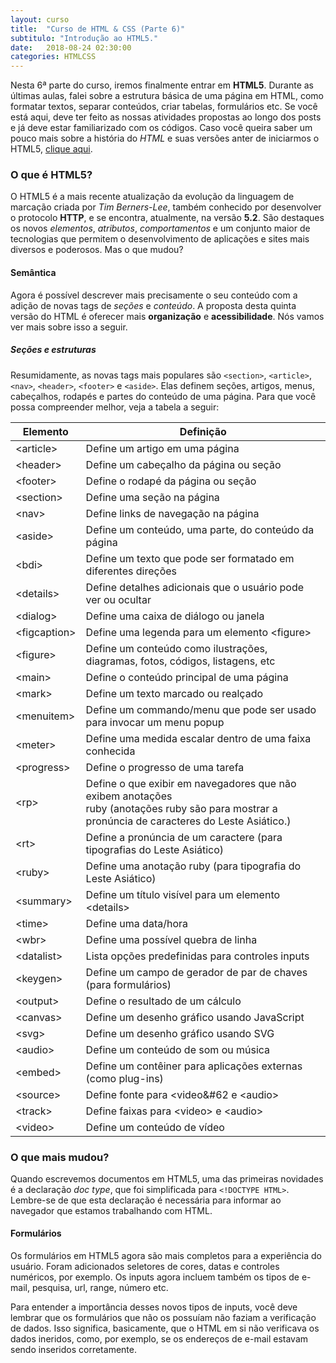 ```yaml
---
layout: curso
title:  "Curso de HTML & CSS (Parte 6)"
subtitulo: "Introdução ao HTML5."
date:   2018-08-24 02:30:00
categories: HTMLCSS
---
```


Nesta 6ª parte do curso, iremos finalmente entrar em **HTML5**. Durante as últimas aulas, falei sobre a estrutura básica de uma página em HTML, como formatar textos, separar conteúdos, criar tabelas, formulários etc. Se você está aqui, deve ter feito as nossas atividades propostas ao longo dos posts e já deve estar familiarizado com os códigos. Caso você queira saber um pouco mais sobre a história do *HTML* e suas versões anter de iniciarmos o HTML5, [clique aqui](https://pt.wikipedia.org/wiki/HTML#Hist%C3%B3ria).

### O que é HTML5?

O HTML5 é a mais recente atualização da evolução da linguagem de marcação criada por *Tim Berners-Lee*, também conhecido por desenvolver o protocolo **HTTP**, e se encontra, atualmente, na versão **5.2**. São destaques os novos *elementos*, *atributos*, *comportamentos* e um conjunto maior de tecnologias que permitem o desenvolvimento de aplicações e sites mais diversos e poderosos. Mas o que mudou?

#### Semântica

Agora é possível descrever mais precisamente o seu conteúdo com a adição de novas tags de *seções* e *conteúdo*. A proposta desta quinta versão do HTML é oferecer mais **organização** e **acessibilidade**. Nós vamos ver mais sobre isso a seguir.

##### Seções e estruturas

Resumidamente, as novas tags mais populares são ```<section>```, ```<article>```, ```<nav>```, ```<header>```, ```<footer>``` e ```<aside>```. Elas definem seções, artigos, menus, cabeçalhos, rodapés e partes do conteúdo de uma página. Para que você possa compreender melhor, veja a tabela a seguir:

Elemento              |    Definição
----------------------|-----------------------------------------
&#60;article&#62;	    | Define um artigo em uma página
&#60;header&#62;	    | Define um cabeçalho da página ou seção
&#60;footer&#62;		  | Define o rodapé da página ou seção
&#60;section&#62;		  | Define uma seção na página
&#60;nav&#62;	        | Define links de navegação na página
&#60;aside&#62;		    | Define um conteúdo, uma parte, do conteúdo da página
&#60;bdi&#62;	        | Define um texto que pode ser formatado em diferentes direções
&#60;details&#62;		  | Define detalhes adicionais que o usuário pode ver ou ocultar
&#60;dialog&#62;		  | Define uma caixa de diálogo ou janela
&#60;figcaption&#62;	|	Define uma legenda para um elemento &#60;figure&#62;
&#60;figure&#62;		  | Define um conteúdo como ilustrações, diagramas, fotos, códigos, listagens, etc
&#60;main&#62;		    | Define o conteúdo principal de uma página
&#60;mark&#62;		    | Define um texto marcado ou realçado
&#60;menuitem&#62;		| Define um commando/menu que pode ser usado para invocar um menu popup
&#60;meter&#62;		    | Define uma medida escalar dentro de uma faixa conhecida
&#60;progress&#62;		| Define o progresso de uma tarefa
&#60;rp&#62;		      | Define o que exibir em navegadores que não exibem anotações<br>ruby (anotações ruby são para mostrar a pronúncia de caracteres do Leste Asiático.)
&#60;rt&#62;		      | Define a pronúncia de um caractere (para tipografias do Leste Asiático)
&#60;ruby&#62;		    | Define uma anotação ruby (para tipografia do Leste Asiático)
&#60;summary&#62;		  | Define um título visível para um elemento &#60;details&#62;
&#60;time&#62;		    | Define uma data/hora
&#60;wbr&#62;		      | Define uma possível quebra de linha
&#60;datalist&#62;		| Lista opções predefinidas para controles inputs
&#60;keygen&#62;		  | Define um campo de gerador de par de chaves (para formulários)
&#60;output&#62;		  | Define o resultado de um cálculo
&#60;canvas&#62;		  | Define um desenho gráfico usando JavaScript
&#60;svg&#62;		      | Define um desenho gráfico usando SVG
&#60;audio&#62;		    | Define um conteúdo de som ou música
&#60;embed&#62;		    | Define um contêiner para aplicações externas (como plug-ins)
&#60;source&#62;		  | Define fonte para &#60;video&#62 e &#60;audio&#62;
&#60;track&#62;		    | Define faixas para &#60;video&#62; e &#60;audio&#62;
&#60;video&#62;		    | Define um conteúdo de vídeo
  
### O que mais mudou?

Quando escrevemos documentos em HTML5, uma das primeiras novidades é a declaração *doc type*, que foi simplificada para ```<!DOCTYPE HTML>```. Lembre-se de que esta declaração é necessária para informar ao navegador que estamos trabalhando com HTML.

#### Formulários

Os formulários em HTML5 agora são mais completos para a experiência do usuário. Foram adicionados seletores de cores, datas e controles numéricos, por exemplo. Os inputs agora incluem também os tipos de e-mail, pesquisa, url, range, número etc.

Para entender a importância desses novos tipos de inputs, você deve lembrar que os formulários que não os possuíam não faziam a verificação de dados. Isso significa, basicamente, que o HTML em si não verificava os dados ineridos, como, por exemplo, se os endereços de e-mail estavam sendo inseridos corretamente.

